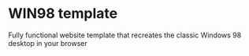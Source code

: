 # WIN98 template
Fully functional website template that recreates the classic Windows 98 desktop in your browser
